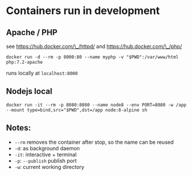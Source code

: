 # Containers run in development

## Apache / PHP

see https://hub.docker.com/\_/httpd/ and https://hub.docker.com/\_/php/

```
docker run -d --rm -p 8000:80 --name myphp -v "$PWD":/var/www/html php:7.2-apache
```

runs locally at `localhost:8000`

## Nodejs local

```
docker run -it --rm -p 8080:8080 --name node8 --env PORT=8080 -w /app --mount type=bind,src="$PWD",dst=/app node:8-alpine sh
```

## Notes:

- `--rm` removes the container after stop, so the name can be reused
- `-d`: as background daemon
- `-it`: interactive + terminal
- `-p`: `--publish` publish port
- `-w`: current working directory
